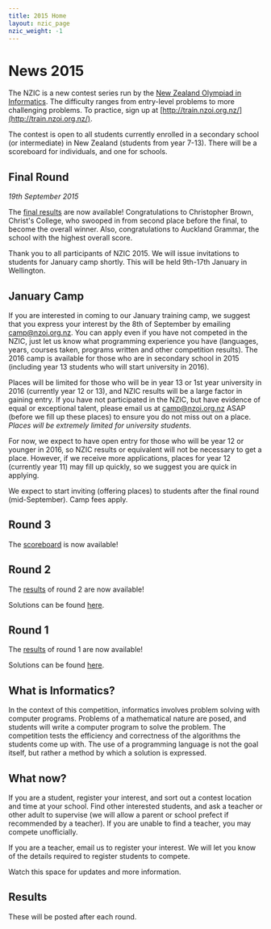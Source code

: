 ```yaml
---
title: 2015 Home
layout: nzic_page
nzic_weight: -1
---
```


# News 2015

The NZIC is a new contest series run by the [New Zealand Olympiad in Informatics](http://nzoi.org.nz). The difficulty ranges from entry-level problems to more challenging problems. To practice, sign up at [http://train.nzoi.org.nz/](http://train.nzoi.org.nz/).

The contest is open to all students currently enrolled in a secondary school (or intermediate) in New Zealand (students from year 7-13). There will be a scoreboard for individuals, and one for schools.

## Final Round

_19th September 2015_

The [final results](https://docs.google.com/spreadsheets/d/1FYwDIoF0qQdpAJPRZ8VjWFL2FZBiu41dpoT7EEbqw0s/pubhtml#) are now available! Congratulations to Christopher Brown, Christ's College, who swooped in from second place before the final, to become the overall winner. Also, congratulations to Auckland Grammar, the school with the highest overall score.

Thank you to all participants of NZIC 2015. We will issue invitations to students for January camp shortly. This will be held 9th-17th January in Wellington.

## January Camp

If you are interested in coming to our January training camp, we suggest that you express your interest by the 8th of September by emailing [camp@nzoi.org.nz](mailto:camp@nzoi.org.nz). You can apply even if you have not competed in the NZIC, just let us know what programming experience you have (languages, years, courses taken, programs written and other competition results). The 2016 camp is available for those who are in secondary school in 2015 (including year 13 students who will start university in 2016).

Places will be limited for those who will be in year 13 or 1st year university in 2016 (currently year 12 or 13), and NZIC results will be a large factor in gaining entry. If you have not participated in the NZIC, but have evidence of equal or exceptional talent, please email us at [camp@nzoi.org.nz](mailto:camp@nzoi.org.nz) ASAP (before we fill up these places) to ensure you do not miss out on a place. _Places will be extremely limited for university students._

For now, we expect to have open entry for those who will be year 12 or younger in 2016, so NZIC results or equivalent will not be necessary to get a place. However, if we receive more applications, places for year 12 (currently year 11) may fill up quickly, so we suggest you are quick in applying.

We expect to start inviting (offering places) to students after the final round (mid-September). Camp fees apply.

## Round 3

The [scoreboard](https://docs.google.com/spreadsheets/d/1FYwDIoF0qQdpAJPRZ8VjWFL2FZBiu41dpoT7EEbqw0s/pubhtml#) is now available!

## Round 2

The [results](results-round2.html) of round 2 are now available!

Solutions can be found [here](solutions-round2.html).

## Round 1

The [results](results-round1.html) of round 1 are now available!

Solutions can be found [here](solutions-round1.html).

## What is Informatics?

In the context of this competition, informatics involves problem solving with computer programs. Problems of a mathematical nature are posed, and students will write a computer program to solve the problem. The competition tests the efficiency and correctness of the algorithms the students come up with. The use of a programming language is not the goal itself, but rather a method by which a solution is expressed.

## What now?

If you are a student, register your interest, and sort out a contest location and time at your school. Find other interested students, and ask a teacher or other adult to supervise (we will allow a parent or school prefect if recommended by a teacher). If you are unable to find a teacher, you may compete unofficially.

If you are a teacher, email us to register your interest. We will let you know of the details required to register students to compete.

Watch this space for updates and more information.

## Results

These will be posted after each round.
